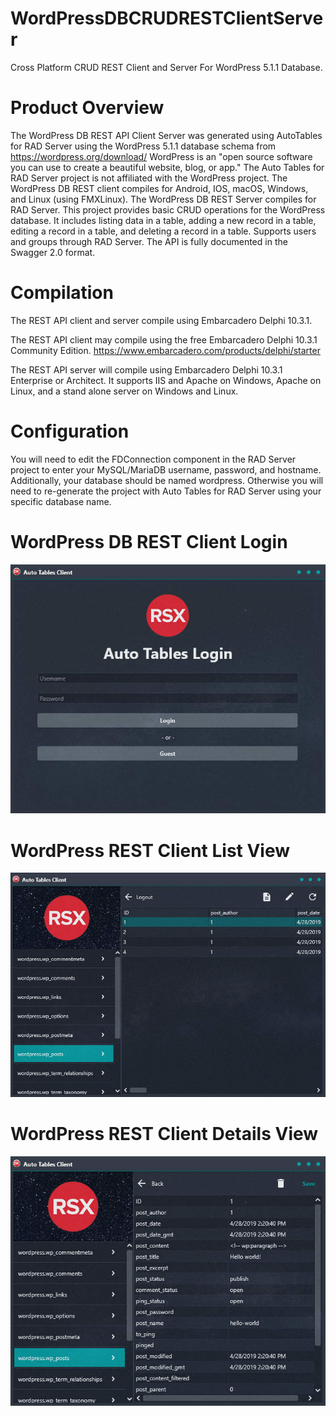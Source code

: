 # WordPressDBCRUDRESTClientServer
Cross Platform CRUD REST Client and Server For WordPress 5.1.1 Database.

# Product Overview
The WordPress DB REST API Client Server was generated using AutoTables for RAD Server using the WordPress 5.1.1 database schema from https://wordpress.org/download/ WordPress is an "open source software you can use to create a beautiful website, blog, or app." The Auto Tables for RAD Server project is not affiliated with the WordPress project. The WordPress DB REST client compiles for Android, IOS, macOS, Windows, and Linux (using FMXLinux). The WordPress DB REST Server compiles for RAD Server. This project provides basic CRUD operations for the WordPress database. It includes listing data in a table, adding a new record in a table, editing a record in a table, and deleting a record in a table. Supports users and groups through RAD Server. The API is fully documented in the Swagger 2.0 format.

# Compilation

The REST API client and server compile using Embarcadero Delphi 10.3.1.

The REST API client may compile using the free Embarcadero Delphi 10.3.1 Community Edition.
https://www.embarcadero.com/products/delphi/starter

The REST API server will compile using Embarcadero Delphi 10.3.1 Enterprise or Architect. It supports IIS and Apache on Windows, Apache on Linux, and a stand alone server on Windows and Linux.

# Configuration
You will need to edit the FDConnection component in the RAD Server project to enter your MySQL/MariaDB username, password, and hostname. Additionally, your database should be named wordpress. Otherwise you will need to re-generate the project with Auto Tables for RAD Server using your specific database name.

# WordPress DB REST Client Login
![Alt text](Screenshots/login.jpg?raw=true "List View")

# WordPress REST Client List View
![Alt text](Screenshots/list.jpg?raw=true "List View")

# WordPress REST Client Details View
![Alt text](Screenshots/detail.jpg?raw=true "Detail View")

